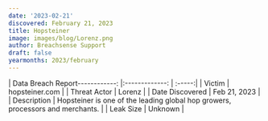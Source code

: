 ```yaml
---
date: '2023-02-21'
discovered: February 21, 2023
title: Hopsteiner
image: images/blog/Lorenz.png
author: Breachsense Support
draft: false
yearmonths: 2023/february
---
```


| Data Breach Report------------:     |:-------------:    | :-----:|
| Victim      | hopsteiner.com      | 
| Threat Actor      | Lorenz      | 
| Date Discovered      | Feb 21, 2023      | 
| Description      | Hopsteiner is one of the leading global hop growers, processors and merchants.      | 
| Leak Size      | Unknown      | 

